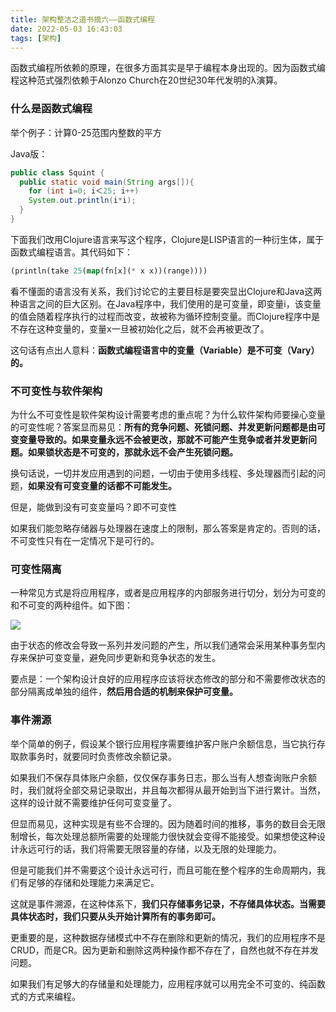 ```yaml
---
title: 架构整洁之道书摘六——函数式编程
date: 2022-05-03 16:43:03
tags: [架构]
---
```


函数式编程所依赖的原理，在很多方面其实是早于编程本身出现的。因为函数式编程这种范式强烈依赖于Alonzo Church在20世纪30年代发明的λ演算。

### 什么是函数式编程

举个例子：计算0-25范围内整数的平方

Java版：

```java
public class Squint {
  public static void main(String args[]){
    for (int i=0; i＜25; i++)
    System.out.println(i*i);
  }
}
```

下面我们改用Clojure语言来写这个程序，Clojure是LISP语言的一种衍生体，属于函数式编程语言。其代码如下：
```lisp
(println(take 25(map(fn[x](* x x))(range))))
```

看不懂面的语言没有关系，我们讨论它的主要目标是要突显出Clojure和Java这两种语言之间的巨大区别。在Java程序中，我们使用的是可变量，即变量i，该变量的值会随着程序执行的过程而改变，故被称为循环控制变量。而Clojure程序中是不存在这种变量的，变量x一旦被初始化之后，就不会再被更改了。

这句话有点出人意料：**函数式编程语言中的变量（Variable）是不可变（Vary）的。**


### 不可变性与软件架构

为什么不可变性是软件架构设计需要考虑的重点呢？为什么软件架构师要操心变量的可变性呢？答案显而易见：**所有的竞争问题、死锁问题、并发更新问题都是由可变变量导致的。如果变量永远不会被更改，那就不可能产生竞争或者并发更新问题。如果锁状态是不可变的，那就永远不会产生死锁问题。**

换句话说，一切并发应用遇到的问题，一切由于使用多线程、多处理器而引起的问题，**如果没有可变变量的话都不可能发生。**

但是，能做到没有可变变量吗？即不可变性

如果我们能忽略存储器与处理器在速度上的限制，那么答案是肯定的。否则的话，不可变性只有在一定情况下是可行的。


### 可变性隔离
一种常见方式是将应用程序，或者是应用程序的内部服务进行切分，划分为可变的和不可变的两种组件。如下图：

![](/images/20220504170701326_23523.png)

由于状态的修改会导致一系列并发问题的产生，所以我们通常会采用某种事务型内存来保护可变变量，避免同步更新和竞争状态的发生。

要点是：一个架构设计良好的应用程序应该将状态修改的部分和不需要修改状态的部分隔离成单独的组件，**然后用合适的机制来保护可变量。**

### 事件溯源

举个简单的例子，假设某个银行应用程序需要维护客户账户余额信息，当它执行存取款事务时，就要同时负责修改余额记录。

如果我们不保存具体账户余额，仅仅保存事务日志，那么当有人想查询账户余额时，我们就将全部交易记录取出，并且每次都得从最开始到当下进行累计。当然，这样的设计就不需要维护任何可变变量了。

但显而易见，这种实现是有些不合理的。因为随着时间的推移，事务的数目会无限制增长，每次处理总额所需要的处理能力很快就会变得不能接受。如果想使这种设计永远可行的话，我们将需要无限容量的存储，以及无限的处理能力。

但是可能我们并不需要这个设计永远可行，而且可能在整个程序的生命周期内，我们有足够的存储和处理能力来满足它。

这就是事件溯源，在这种体系下，**我们只存储事务记录，不存储具体状态。当需要具体状态时，我们只要从头开始计算所有的事务即可。**

更重要的是，这种数据存储模式中不存在删除和更新的情况，我们的应用程序不是CRUD，而是CR。因为更新和删除这两种操作都不存在了，自然也就不存在并发问题。

如果我们有足够大的存储量和处理能力，应用程序就可以用完全不可变的、纯函数式的方式来编程。